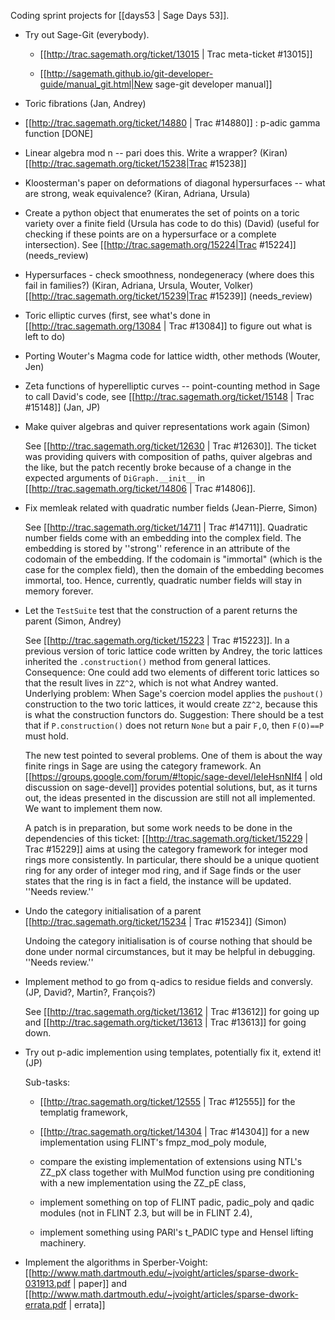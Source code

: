 Coding sprint projects for [[days53 | Sage Days 53]].


 * Try out Sage-Git (everybody). 

    - [[http://trac.sagemath.org/ticket/13015 | Trac meta-ticket #13015]]

    - [[http://sagemath.github.io/git-developer-guide/manual_git.html|New sage-git developer manual]]

 * Toric fibrations (Jan, Andrey)

 * [[http://trac.sagemath.org/ticket/14880 | Trac #14880]] : p-adic gamma function [DONE]

 * Linear algebra mod n -- pari does this. Write a wrapper? (Kiran) [[http://trac.sagemath.org/ticket/15238|Trac #15238]]
  
 * Kloosterman's paper on deformations of diagonal hypersurfaces -- what are strong, weak equivalence? (Kiran, Adriana, Ursula)
  
 * Create a python object that enumerates the set of points on a toric variety over a finite field (Ursula has code to do this) (David) (useful for checking if these points are on a hypersurface or a complete intersection). See [[http://trac.sagemath.org/15224|Trac #15224]] (needs_review)

 * Hypersurfaces - check smoothness, nondegeneracy (where does this fail in families?) (Kiran, Adriana, Ursula, Wouter, Volker) [[http://trac.sagemath.org/ticket/15239|Trac #15239]] (needs_review)

 * Toric elliptic curves (first, see what's done in [[http://trac.sagemath.org/13084 | Trac #13084]] to figure out what is left to do)

 * Porting Wouter's Magma code for lattice width, other methods (Wouter, Jen)

 * Zeta functions of hyperelliptic curves -- point-counting method in Sage to call David's code, see [[http://trac.sagemath.org/ticket/15148 | Trac #15148]] (Jan, JP)

 * Make quiver algebras and quiver representations work again (Simon)

   See [[http://trac.sagemath.org/ticket/12630 | Trac #12630]]. The ticket was providing quivers with composition of paths, quiver algebras and the like, but the patch recently broke because of a change in the expected arguments of `DiGraph.__init__` in [[http://trac.sagemath.org/ticket/14806 | Trac #14806]].

 * Fix memleak related with quadratic number fields (Jean-Pierre, Simon)

   See [[http://trac.sagemath.org/ticket/14711 | Trac #14711]]. Quadratic number fields come with an embedding into the complex field. The embedding is stored by ''strong'' reference in an attribute of the codomain of the embedding. If the codomain is "immortal" (which is the case for the complex field), then the domain of the embedding becomes immortal, too. Hence, currently, quadratic number fields will stay in memory forever.

 * Let the `TestSuite` test that the construction of a parent returns the parent (Simon, Andrey)

   See [[http://trac.sagemath.org/ticket/15223 | Trac #15223]]. In a previous version of toric lattice code written by Andrey, the toric lattices inherited the `.construction()` method from general lattices. Consequence: One could add two elements of different toric lattices so that the result lives in `ZZ^2`, which is not what Andrey wanted. Underlying problem: When Sage's coercion model applies the `pushout()` construction to the two toric lattices, it would create `ZZ^2`, because this is what the construction functors do. Suggestion: There should be a test that if `P.construction()` does not return `None` but a pair `F,O`, then `F(O)==P` must hold.

   The new test pointed to several problems. One of them is about the way finite rings in Sage are using the category framework. An [[https://groups.google.com/forum/#!topic/sage-devel/IeIeHsnNIf4 | old discussion on sage-devel]] provides potential solutions, but, as it turns out, the ideas presented in the discussion are still not all implemented. We want to implement them now.

   A patch is in preparation, but some work needs to be done in the dependencies of this ticket: [[http://trac.sagemath.org/ticket/15229 | Trac #15229]] aims at using the category framework for integer mod rings more consistently. In particular, there should be a unique quotient ring for any order of integer mod ring, and if Sage finds or the user states that the ring is in fact a field, the instance will be updated. ''Needs review.''

 * Undo the category initialisation of a parent [[http://trac.sagemath.org/ticket/15234 | Trac #15234]] (Simon)

   Undoing the category initialisation is of course nothing that should be done under normal circumstances, but it may be helpful in debugging. ''Needs review.''

 * Implement method to go from q-adics to residue fields and conversly. (JP, David?, Martin?, François?)

   See [[http://trac.sagemath.org/ticket/13612 | Trac #13612]] for going up and [[http://trac.sagemath.org/ticket/13613 | Trac #13613]] for going down.

 * Try out p-adic implemention using templates, potentially fix it, extend it! (JP)

   Sub-tasks:
   * [[http://trac.sagemath.org/ticket/12555 | Trac #12555]] for the templatig framework,

   * [[http://trac.sagemath.org/ticket/14304 | Trac #14304]] for a new implementation using FLINT's fmpz_mod_poly module,

   * compare the existing implementation of extensions using NTL's ZZ_pX class together with MulMod function using pre conditioning with a new implementation using the ZZ_pE class,

   * implement something on top of FLINT padic, padic_poly and qadic modules (not in FLINT 2.3, but will be in FLINT 2.4),

   * implement something using PARI's t_PADIC type and Hensel lifting machinery.

 * Implement the algorithms in Sperber-Voight: [[http://www.math.dartmouth.edu/~jvoight/articles/sparse-dwork-031913.pdf | paper]] and [[http://www.math.dartmouth.edu/~jvoight/articles/sparse-dwork-errata.pdf | errata]]

